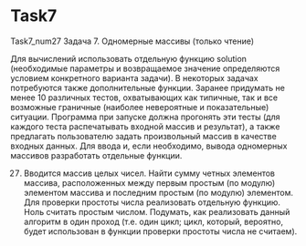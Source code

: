# Task7
Task7_num27
Задача 7.	Одномерные массивы (только чтение)

Для вычислений использовать отдельную функцию solution (необходимые параметры и возвращаемое значение определяются условием конкретного варианта задачи). 
В некоторых задачах потребуются также дополнительные функции.
Заранее придумать не менее 10 различных тестов, охватывающих как типичные, так и все возможные граничные (наиболее невероятные и показательные) ситуации. 
Программа при запуске должна прогонять эти тесты (для каждого теста распечатывать входной массив и результат), 
а также предлагать пользователю задать произвольный массив в качестве входных данных.
Для ввода и, если необходимо, вывода одномерных массивов разработать отдельные функции.

27.	Вводится массив целых чисел. Найти сумму четных элементов массива, расположенных между первым простым (по модулю) элементом массива и последним простым (по модулю) элементом. 
Для проверки простоты числа реализовать отдельную функцию. Ноль считать простым числом. 
Подумать, как реализовать данный алгоритм в один проход (т.е. один цикл; цикл, который, вероятно, будет использован в функции проверки простоты числа не считаем).
